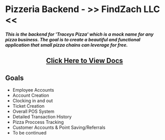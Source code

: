 <h1>Pizzeria Backend - >> FindZach LLC <<</h1> 
<h5>This is the backend for 'Traceys Pizza' which is a mock name for any pizza business. The goal is to create a beautiful and functional application that small pizza chains can leverage for free.</h5>

<h2 style="text-align: center;">
    <a href="https://findzach.github.io/Traceys-Pizza/" target="_blank">Click Here to View Docs</a>
</h2>


<h2>Goals</h2>
<ul>
<li>Employee Accounts</li>
<li>Account Creation</li>
<li>Clocking in and out</li>
<li>Ticket Creation</li>
<li>Overall POS System</li>
<li>Detailed Transaction History</li>
<li>Pizza Proccess Tracking</li>
<li>Customer Accounts & Point Saving/Referrals</li>
<li>To be continued</li>
</ul>
